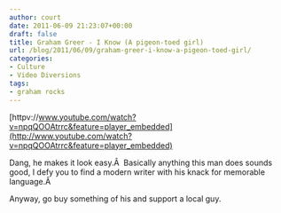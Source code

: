 ```yaml
---
author: court
date: 2011-06-09 21:23:07+00:00
draft: false
title: Graham Greer - I Know (A pigeon-toed girl)
url: /blog/2011/06/09/graham-greer-i-know-a-pigeon-toed-girl/
categories:
- Culture
- Video Diversions
tags:
- graham rocks
---
```


[httpv://www.youtube.com/watch?v=npqQOOAtrrc&feature=player_embedded](http://www.youtube.com/watch?v=npqQOOAtrrc&feature=player_embedded)

Dang, he makes it look easy.Â  Basically anything this man does sounds good, I defy you to find a modern writer with his knack for memorable language.Â  <start flame war now>

Anyway, go buy something of his and support a local guy.
